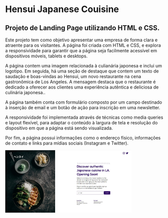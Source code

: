 <h1> Hensui Japanese Couisine </h1>

<h2>Projeto de Landing Page utilizando HTML e CSS.</h2>

<p>

Este projeto tem como objetivo apresentar uma empresa de forma clara e atraente para os visitantes. A página foi criada com HTML e CSS, e explora a responsividade para garantir que a página seja facilmente acessível em dispositivos móveis, tablets e desktops.

A página contem uma imagem relacionada à culianária japonesa e inclui um logotipo. Em seguida, há uma seção de destaque que contem um texto de saudação e boas-vindas ao Hensui, um novo restaurante na cena gastronômica de Los Angeles. A mensagem destaca que o restaurante é dedicado a oferecer aos clientes uma experiência autêntica e deliciosa de culinária japonesa..

A página também conta com formulário composto por um campo destinado à inserção de email e um botão de ação para inscrição em uma newsletter.

A responsividade foi implementada através de técnicas como media queries e layout flexível, para adaptar o conteúdo à largura de tela e resolução do dispositivo em que a página está sendo visualizada.

Por fim, a página possui informações como o endereço físico, informações de contato e links para mídias sociais (Instagram e Twitter).
</p>

<div align="start">
<img src="https://github.com/LucasSanOliv/hensui-japanese-couisine/blob/main/assets/print-hensui.jpg" 
     width="80%"/>
</div>
